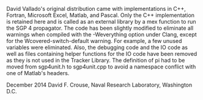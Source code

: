 David Vallado's original distribution came with implementations in C++, Fortran, Microsoft Excel, Matlab, and Pascal. Only the C++ implementation is retained here and is called as an external library by a mex function to run the SGP 4 propagator. The code has been slightly modified to eliminate all warnings when compiled with the -Weverything option under Clang, except for the Wcovered-switch-default warning. For example, a few unused variables were eliminated. Also, the debugging code and the IO code as well as files containing helper functions for the IO code have been removed as they is not used in the Tracker Library. The definition of pi had to be moved from sgp4unit.h to sgp4unit.cpp to avoid a namespace conflict with one of Matlab's headers.

December 2014 David F. Crouse, Naval Research Laboratory, Washington D.C.

